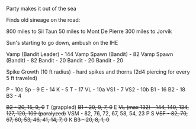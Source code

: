 Party makes it out of the sea

Finds old sineage on the road:

800 miles to Sil Taun
50 miles to Mont De Pierre
300 miles to Jorvik

Sun's starting to go down, ambush on the IHE

Vamp (Bandit Leader) - 144
Vamp Spawn (Bandit) - 82
Vamp Spawn (Bandit) - 82
Bandit - 20
Bandit - 20
Bandit - 20

Spike Growth (10 ft radius) - hard spikes and thorns (2d4 piercing for every 5 ft traveled)

P - 10c
Sp - 9
E - 14
K - 5
T - 17
VL - 10a
VS1 - 7
VS2 - 10b
B1 - 16
B2 - 18
B3 - 4

~~B2 - 20, 15, 9, 0~~
T (grappled)
~~B1 - 20, 9, 7, 0~~
E
~~VL (max 132) - 144, 140, 134, 127, 120, 109 (paralyzed)~~
VSM - 82, 76, 72, 67, 58, 54, 23
P
S
~~VSF - 82, 70, 67, 60, 53, 46, 41, 14, 7, 0~~
K
~~B3 - 20, 8, 1, 0~~

